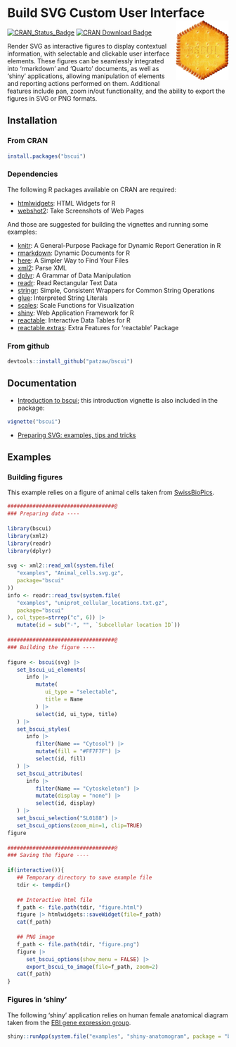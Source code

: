 
# Build SVG Custom User Interface <img src="man/figures/bscui-medium.png" align="right" alt="" width="120" />

[![CRAN_Status_Badge](http://www.r-pkg.org/badges/version/bscui)](https://cran.r-project.org/package=bscui)
[![CRAN Download
Badge](http://cranlogs.r-pkg.org/badges/bscui)](https://cran.r-project.org/package=bscui)

Render SVG as interactive figures to display contextual information,
with selectable and clickable user interface elements. These figures can
be seamlessly integrated into ‘rmarkdown’ and ‘Quarto’ documents, as
well as ‘shiny’ applications, allowing manipulation of elements and
reporting actions performed on them. Additional features include pan,
zoom in/out functionality, and the ability to export the figures in SVG
or PNG formats.

## Installation

### From CRAN

``` r
install.packages("bscui")
```

### Dependencies

The following R packages available on CRAN are required:

- [htmlwidgets](https://CRAN.R-project.org/package=htmlwidgets): HTML
  Widgets for R
- [webshot2](https://CRAN.R-project.org/package=webshot2): Take
  Screenshots of Web Pages

And those are suggested for building the vignettes and running some
examples:

- [knitr](https://CRAN.R-project.org/package=knitr): A General-Purpose
  Package for Dynamic Report Generation in R
- [rmarkdown](https://CRAN.R-project.org/package=rmarkdown): Dynamic
  Documents for R
- [here](https://CRAN.R-project.org/package=here): A Simpler Way to Find
  Your Files
- [xml2](https://CRAN.R-project.org/package=xml2): Parse XML
- [dplyr](https://CRAN.R-project.org/package=dplyr): A Grammar of Data
  Manipulation
- [readr](https://CRAN.R-project.org/package=readr): Read Rectangular
  Text Data
- [stringr](https://CRAN.R-project.org/package=stringr): Simple,
  Consistent Wrappers for Common String Operations
- [glue](https://CRAN.R-project.org/package=glue): Interpreted String
  Literals
- [scales](https://CRAN.R-project.org/package=scales): Scale Functions
  for Visualization
- [shiny](https://CRAN.R-project.org/package=shiny): Web Application
  Framework for R
- [reactable](https://CRAN.R-project.org/package=reactable): Interactive
  Data Tables for R
- [reactable.extras](https://CRAN.R-project.org/package=reactable.extras):
  Extra Features for ‘reactable’ Package

### From github

``` r
devtools::install_github("patzaw/bscui")
```

## Documentation

- [Introduction to
  bscui](https://patzaw.github.io/bscui/articles/bscui.html); this
  introduction vignette is also included in the package:

``` r
vignette("bscui")
```

- [Preparing SVG: examples, tips and
  tricks](https://patzaw.github.io/bscui/articles/web_only/SVG-examples.html)

## Examples

### Building figures

This example relies on a figure of animal cells taken from
[SwissBioPics](https://www.swissbiopics.org/name/Animal_cell).

``` r
##################################@
### Preparing data ----

library(bscui)
library(xml2)
library(readr)
library(dplyr)

svg <- xml2::read_xml(system.file(
   "examples", "Animal_cells.svg.gz",
   package="bscui"
))
info <- readr::read_tsv(system.file(
   "examples", "uniprot_cellular_locations.txt.gz",
   package="bscui"
), col_types=strrep("c", 6)) |>
   mutate(id = sub("-", "", `Subcellular location ID`))

##################################@
### Building the figure ----

figure <- bscui(svg) |>
   set_bscui_ui_elements(
      info |>
         mutate(
            ui_type = "selectable",
            title = Name
         ) |>
         select(id, ui_type, title)
   ) |>
   set_bscui_styles(
      info |>
         filter(Name == "Cytosol") |>
         mutate(fill = "#FF7F7F") |>
         select(id, fill)
   ) |>
   set_bscui_attributes(
      info |>
         filter(Name == "Cytoskeleton") |>
         mutate(display = "none") |>
         select(id, display)
   ) |>
   set_bscui_selection("SL0188") |>
   set_bscui_options(zoom_min=1, clip=TRUE)
figure

##################################@
### Saving the figure ----

if(interactive()){
   ## Temporary directory to save example file
   tdir <- tempdir()

   ## Interactive html file
   f_path <- file.path(tdir, "figure.html")
   figure |> htmlwidgets::saveWidget(file=f_path)
   cat(f_path)

   ## PNG image
   f_path <- file.path(tdir, "figure.png")
   figure |>
      set_bscui_options(show_menu = FALSE) |>
      export_bscui_to_image(file=f_path, zoom=2)
   cat(f_path)
}
```

### Figures in ‘shiny’

The following ‘shiny’ application relies on human female anatomical
diagram taken from the [EBI gene expression
group](https://github.com/ebi-gene-expression-group/anatomogram).

``` r
shiny::runApp(system.file("examples", "shiny-anatomogram", package = "bscui"))
```

